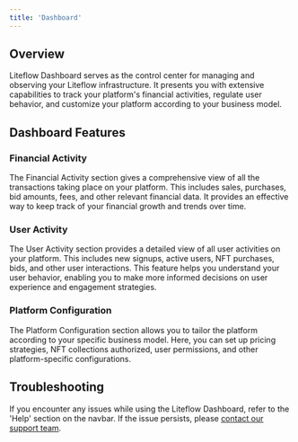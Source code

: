 ```yaml
---
title: 'Dashboard'
---
```


## Overview

Liteflow Dashboard serves as the control center for managing and observing your Liteflow infrastructure. It presents you with extensive capabilities to track your platform's financial activities, regulate user behavior, and customize your platform according to your business model.

## Dashboard Features

### Financial Activity

The Financial Activity section gives a comprehensive view of all the transactions taking place on your platform. This includes sales, purchases, bid amounts, fees, and other relevant financial data. It provides an effective way to keep track of your financial growth and trends over time.

### User Activity

The User Activity section provides a detailed view of all user activities on your platform. This includes new signups, active users, NFT purchases, bids, and other user interactions. This feature helps you understand your user behavior, enabling you to make more informed decisions on user experience and engagement strategies.

### Platform Configuration

The Platform Configuration section allows you to tailor the platform according to your specific business model. Here, you can set up pricing strategies, NFT collections authorized, user permissions, and other platform-specific configurations.

## Troubleshooting

If you encounter any issues while using the Liteflow Dashboard, refer to the 'Help' section on the navbar. If the issue persists, please [contact our support team](contact@liteflow.com).

